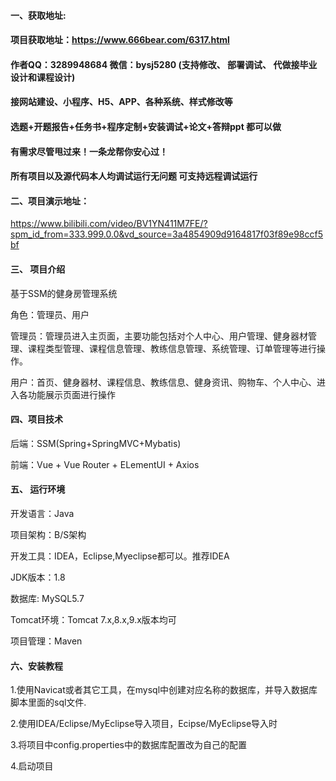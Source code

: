 

#### 一、获取地址:
#### 项目获取地址：https://www.666bear.com/6317.html
#### 作者QQ：3289948684 微信：bysj5280 (支持修改、 部署调试、 代做接毕业设计和课程设计)
#### 接网站建设、小程序、H5、APP、各种系统、样式修改等
#### 选题+开题报告+任务书+程序定制+安装调试+论文+答辩ppt 都可以做
#### 有需求尽管甩过来！一条龙帮你安心过！
#### 所有项目以及源代码本人均调试运行无问题 可支持远程调试运行


#### 二、项目演示地址：

https://www.bilibili.com/video/BV1YN411M7FE/?spm_id_from=333.999.0.0&vd_source=3a4854909d9164817f03f89e98ccf5bf

#### 三、 项目介绍
基于SSM的健身房管理系统

角色：管理员、用户

管理员：管理员进入主页面，主要功能包括对个人中心、用户管理、健身器材管理、课程类型管理、课程信息管理、教练信息管理、系统管理、订单管理等进行操作。

用户：首页、健身器材、课程信息、教练信息、健身资讯、购物车、个人中心、进入各功能展示页面进行操作

#### 四、项目技术

后端：SSM(Spring+SpringMVC+Mybatis)

前端：Vue + Vue Router + ELementUI + Axios

#### 五、 运行环境
开发语言：Java

项目架构：B/S架构

开发工具：IDEA，Eclipse,Myeclipse都可以。推荐IDEA

JDK版本：1.8

数据库: MySQL5.7

Tomcat环境：Tomcat 7.x,8.x,9.x版本均可

项目管理：Maven



#### 六、安装教程

1.使用Navicat或者其它工具，在mysql中创建对应名称的数据库，并导入数据库脚本里面的sql文件.

2.使用IDEA/Eclipse/MyEclipse导入项目，Ecipse/MyEclipse导入时

3.将项目中config.properties中的数据库配置改为自己的配置

4.启动项目






